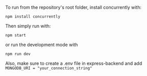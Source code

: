 To run from the repository's root folder, install concurrently with:
```
npm install concurrently
```
Then simply run with:
```
npm start
```
or run the development mode with
```
npm run dev
```

Also, make sure to create a .env file in express-backend and add 
```MONGODB_URI = "your_connection_string"```
